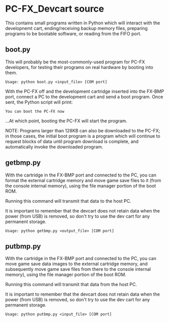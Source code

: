 # PC-FX_Devcart source

This contains small programs written in Python which will interact with the developnemt cart,
ending/receiving backup memory files, preparing programs to be bootable software, or reading
from the FIFO port.

## boot.py

This will probably be the most-commonly-used program for PC-FX developers, for testing
their programs on real hardware by booting into them.

```
Usage: python boot.py <input_file> [COM port]
```

With the PC-FX off and the development cartridge inserted into the FX-BMP port, connect
a PC to the development cart and send a boot program.  Once sent, the Python script
will print:
```
You can boot the PC-FX now
```
...At which point, booting the PC-FX will start the program.

NOTE: Programs larger than 128KB can also be downloaded to the PC-FX; in those cases,
the initial boot program is a program which will continue to request blocks of data 
until program download is complete, and automatically invoke the downloaded program.


## getbmp.py

With the cartridge in the FX-BMP port and connected to the PC, you can format the external
cartridge memory and move game save files to it (from the console internal memory), using
the file manager portion of the boot ROM.

Running this command will transmit that data to the host PC.

It is important to remember that the devcart does not retain data when the power (from USB)
is removed, so don't try to use the dev cart for any permanent storage.

```
Usage: python getbmp.py <output_file> [COM port]
```

## putbmp.py

With the cartridge in the FX-BMP port and connected to the PC, you can move game save data
images to the external cartridge memory, and subsequently move game save files from there to the
console internal memory), using the file manager portion of the boot ROM.

Running this command will transmit that data from the host PC.

It is important to remember that the devcart does not retain data when the power (from USB)
is removed, so don't try to use the dev cart for any permanent storage.

```
Usage: python putbmp.py <input_file> [COM port]
```

